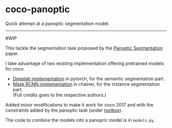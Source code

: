 # coco-panoptic
Quick attempt at a panoptic segmentation model.

---

#WIP

This tackle the segmentation task proposed by the [Panoptic Segmentation](https://arxiv.org/pdf/1801.00868.pdf) paper.

I take advantage of two existing implementation offering pretrained models for coco:
* [Deeplab implementation](https://github.com/kazuto1011/deeplab-pytorch) in pytorch, for the semantic segmentation part.
* [Mask RCNN implementation](https://github.com/wkentaro/chainer-mask-rcnn) in chainer, for the instance segmentation part.  
(Full credits goes to the respective authors.)

Added minor modifications to make it work for coco 2017 and with the constraints added by the panoptic task (under [toolbox](./toolbox)).

The code to combine the models into a panopric model is in `models.py`.

